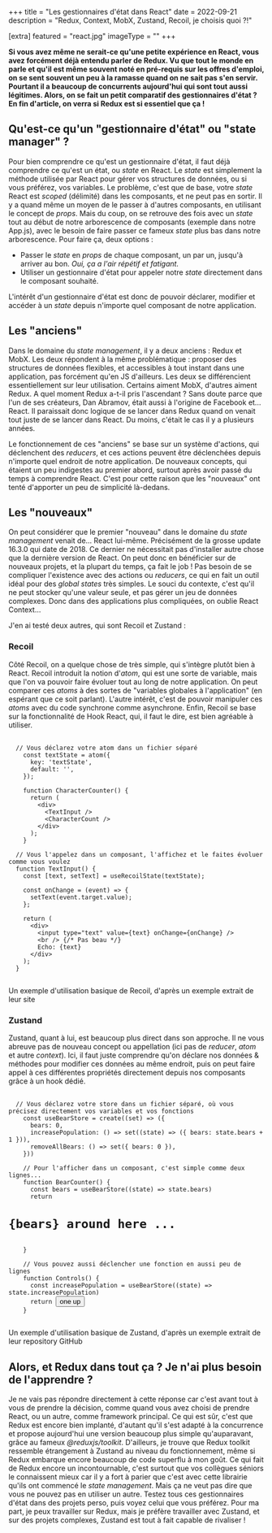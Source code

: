 +++
title = "Les gestionnaires d'état dans React"
date = 2022-09-21
description = "Redux, Context, MobX, Zustand, Recoil, je choisis quoi ?!"

[extra]
featured = "react.jpg"
imageType = ""
+++

**Si vous avez même ne serait-ce qu'une petite expérience en React, vous avez forcément déjà entendu parler de Redux. Vu que tout le monde en parle et qu'il est même souvent noté en pré-requis sur les offres d'emploi, on se sent souvent un peu à la ramasse quand on ne sait pas s'en servir. Pourtant il a beaucoup de concurrents aujourd'hui qui sont tout aussi légitimes. Alors, on se fait un petit comparatif des gestionnaires d'état ? En fin d'article, on verra si Redux est si essentiel que ça !**

## Qu'est-ce qu'un "gestionnaire d'état" ou "state manager" ?

Pour bien comprendre ce qu'est un gestionnaire d'état, il faut déjà comprendre ce qu'est un état, ou _state_ en React. Le _state_ est simplement la méthode utilisée par React pour gérer vos structures de données, ou si vous préférez, vos variables. Le problème, c'est que de base, votre _state_ React est _scoped_ (délimité) dans les composants, et ne peut pas en sortir. Il y a quand même un moyen de le passer à d'autres composants, en utilisant le concept de _props_. Mais du coup, on se retrouve des fois avec un _state_ tout au début de notre arborescence de composants (exemple dans notre App.js), avec le besoin de faire passer ce fameux _state_ plus bas dans notre arborescence. Pour faire ça, deux options :

- Passer le _state_ en _props_ de chaque composant, un par un, jusqu'à arriver au bon. _Oui, ça a l'air répétif et fatigant._
- Utiliser un gestionnaire d'état pour appeler notre _state_ directement dans le composant souhaité.

L'intérêt d'un gestionnaire d'état est donc de pouvoir déclarer, modifier et accéder à un _state_ depuis n'importe quel composant de notre application.

## Les "anciens"

Dans le domaine du _state management_, il y a deux anciens : Redux et MobX. Les deux répondent à la même problématique : proposer des structures de données flexibles, et accessibles à tout instant dans une application, pas forcément qu'en JS d'ailleurs. Les deux se différencient essentiellement sur leur utilisation. Certains aiment MobX, d'autres aiment Redux. A quel moment Redux a-t-il pris l'ascendant ? Sans doute parce que l'un de ses créateurs, Dan Abramov, était aussi à l'origine de Facebook et... React. Il paraissait donc logique de se lancer dans Redux quand on venait tout juste de se lancer dans React. Du moins, c'était le cas il y a plusieurs années.

Le fonctionnement de ces "anciens" se base sur un système d'actions, qui déclenchent des _reducers_, et ces actions peuvent être déclenchées depuis n'importe quel endroit de notre application. De nouveaux concepts, qui étaient un peu indigestes au premier abord, surtout après avoir passé du temps à comprendre React. C'est pour cette raison que les "nouveaux" ont tenté d'apporter un peu de simplicité là-dedans.

## Les "nouveaux"

On peut considérer que le premier "nouveau" dans le domaine du _state management_ venait de... React lui-même. Précisément de la grosse update 16.3.0 qui date de 2018. Ce dernier ne nécessitait pas d'installer autre chose que la dernière version de React. On peut donc en bénéficier sur de nouveaux projets, et la plupart du temps, ça fait le job ! Pas besoin de se compliquer l'existence avec des actions ou _reducers_, ce qui en fait un outil idéal pour des _global states_ très simples. Le souci du contexte, c'est qu'il ne peut stocker qu'une valeur seule, et pas gérer un jeu de données complexes. Donc dans des applications plus compliquées, on oublie React Context...

J'en ai testé deux autres, qui sont Recoil et Zustand :

### Recoil

Côté Recoil, on a quelque chose de très simple, qui s'intègre plutôt bien à React. Recoil introduit la notion d'_atom_, qui est une sorte de variable, mais que l'on va pouvoir faire évoluer tout au long de notre application. On peut comparer ces _atoms_ à des sortes de "variables globales à l'application" (en espérant que ce soit parlant). L'autre intérêt, c'est de pouvoir manipuler ces _atoms_ avec du code synchrone comme asynchrone. Enfin, Recoil se base sur la fonctionnalité de Hook React, qui, il faut le dire, est bien agréable à utiliser.

<pre>
  <code class="language-js">
  // Vous déclarez votre atom dans un fichier séparé
    const textState = atom({
      key: 'textState',
      default: '',
    });

    function CharacterCounter() {
      return (
        &lt;div>
          &lt;TextInput />
          &lt;CharacterCount />
        &lt;/div>
      );
    }

  // Vous l'appelez dans un composant, l'affichez et le faites évoluer comme vous voulez
  function TextInput() {
    const [text, setText] = useRecoilState(textState);

    const onChange = (event) => {
      setText(event.target.value);
    };

    return (
      &lt;div>
        &lt;input type="text" value={text} onChange={onChange} />
        &lt;br /> {/* Pas beau */}
        Echo: {text}
      &lt;/div>
    );
  }
  </code>
</pre>

<p class="caption">Un exemple d'utilisation basique de Recoil, d'après un exemple extrait de leur site</p>

### Zustand

Zustand, quant à lui, est beaucoup plus direct dans son approche. Il ne vous abreuve pas de nouveau concept ou appellation (ici pas de _reducer_, _atom_ et autre _context_). Ici, il faut juste comprendre qu'on déclare nos données & méthodes pour modifier ces données au même endroit, puis on peut faire appel à ces différentes propriétés directement depuis nos composants grâce à un hook dédié.

<pre>
  <code class="language-js">
  // Vous déclarez votre store dans un fichier séparé, où vous précisez directement vos variables et vos fonctions
    const useBearStore = create((set) => ({
      bears: 0,
      increasePopulation: () => set((state) => ({ bears: state.bears + 1 })),
      removeAllBears: () => set({ bears: 0 }),
    }))

    // Pour l'afficher dans un composant, c'est simple comme deux lignes...
    function BearCounter() {
      const bears = useBearStore((state) => state.bears)
      return <h1>{bears} around here ...</h1>
    }

    // Vous pouvez aussi déclencher une fonction en aussi peu de lignes
    function Controls() {
      const increasePopulation = useBearStore((state) => state.increasePopulation)
      return <button onClick={increasePopulation}>one up</button>
    }
  </code>
</pre>

<p class="caption">Un exemple d'utilisation basique de Zustand, d'après un exemple extrait de leur repository GitHub</p>

## Alors, et Redux dans tout ça ? Je n'ai plus besoin de l'apprendre ?

Je ne vais pas répondre directement à cette réponse car c'est avant tout à vous de prendre la décision, comme quand vous avez choisi de prendre React, ou un autre, comme framework principal. Ce qui est sûr, c'est que Redux est encore bien implanté, d'autant qu'il s'est adapté à la concurrence et propose aujourd'hui une version beaucoup plus simple qu'auparavant, grâce au fameux _@reduxjs/toolkit_. D'ailleurs, je trouve que Redux toolkit ressemble étrangement à Zustand au niveau du fonctionnement, même si Redux embarque encore beaucoup de code superflu à mon goût. Ce qui fait de Redux encore un incontournable, c'est surtout que vos collègues séniors le connaissent mieux car il y a fort à parier que c'est avec cette librairie qu'ils ont commencé le _state management_. Mais ça ne veut pas dire que vous ne pouvez pas en utiliser un autre. Testez tous ces gestionnaires d'état dans des projets perso, puis voyez celui que vous préférez. Pour ma part, je peux travailler sur Redux, mais je préfère travailler avec Zustand, et sur des projets complexes, Zustand est tout à fait capable de rivaliser !
